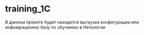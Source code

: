 # training_1C
В данном проекте будет находится выгрузка конфигурации или инфомрационно базу по обучению в Нетологии
